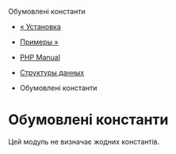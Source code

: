 Обумовлені константи

-   [« Установка](ds.installation.html)
    
-   [Примеры »](ds.examples.html)
    
-   [PHP Manual](index.html)
    
-   [Структуры данных](book.ds.html)
    
-   Обумовлені константи
    

# Обумовлені константи

Цей модуль не визначає жодних константів.